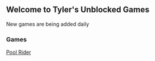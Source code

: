 ## Welcome to Tyler's Unblocked Games

New games are being added daily

### Games

[Pool Rider](https://tylernoice.github.io/Project/games/polerider.html)
